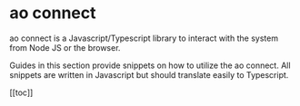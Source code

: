 # ao connect

ao connect is a Javascript/Typescript library to interact with the system from Node JS or the browser.

Guides in this section provide snippets on how to utilize the ao connect. All snippets are written in Javascript but should translate easily to Typescript.

[[toc]]
